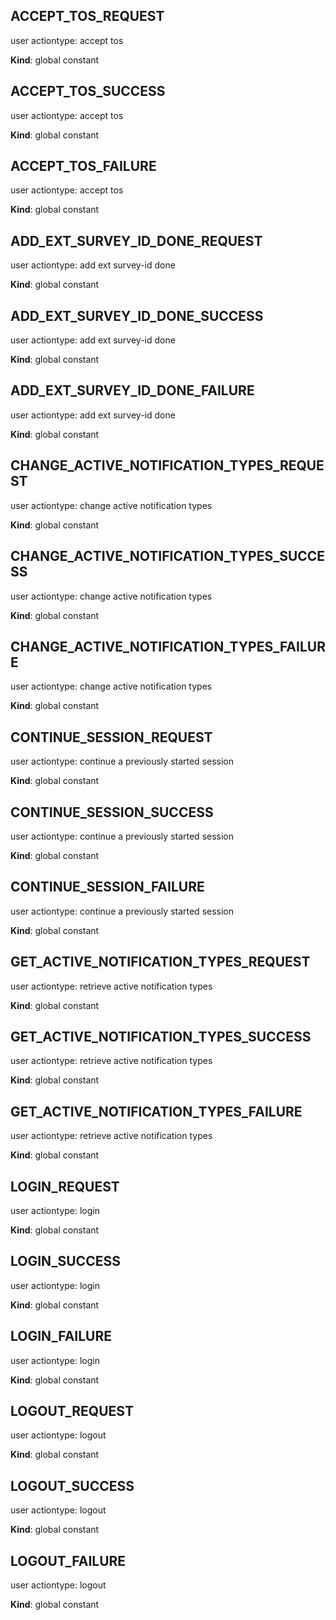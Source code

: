 <a id="accept95tos95request"></a>

## ACCEPT\_TOS\_REQUEST
user actiontype: accept tos

**Kind**: global constant  
<a id="accept95tos95success"></a>

## ACCEPT\_TOS\_SUCCESS
user actiontype: accept tos

**Kind**: global constant  
<a id="accept95tos95failure"></a>

## ACCEPT\_TOS\_FAILURE
user actiontype: accept tos

**Kind**: global constant  
<a id="add95ext95survey95id95done95request"></a>

## ADD\_EXT\_SURVEY\_ID\_DONE\_REQUEST
user actiontype: add ext survey-id done

**Kind**: global constant  
<a id="add95ext95survey95id95done95success"></a>

## ADD\_EXT\_SURVEY\_ID\_DONE\_SUCCESS
user actiontype: add ext survey-id done

**Kind**: global constant  
<a id="add95ext95survey95id95done95failure"></a>

## ADD\_EXT\_SURVEY\_ID\_DONE\_FAILURE
user actiontype: add ext survey-id done

**Kind**: global constant  
<a id="change95active95notification95types95request"></a>

## CHANGE\_ACTIVE\_NOTIFICATION\_TYPES\_REQUEST
user actiontype: change active notification types

**Kind**: global constant  
<a id="change95active95notification95types95success"></a>

## CHANGE\_ACTIVE\_NOTIFICATION\_TYPES\_SUCCESS
user actiontype: change active notification types

**Kind**: global constant  
<a id="change95active95notification95types95failure"></a>

## CHANGE\_ACTIVE\_NOTIFICATION\_TYPES\_FAILURE
user actiontype: change active notification types

**Kind**: global constant  
<a id="continue95session95request"></a>

## CONTINUE\_SESSION\_REQUEST
user actiontype: continue a previously started session

**Kind**: global constant  
<a id="continue95session95success"></a>

## CONTINUE\_SESSION\_SUCCESS
user actiontype: continue a previously started session

**Kind**: global constant  
<a id="continue95session95failure"></a>

## CONTINUE\_SESSION\_FAILURE
user actiontype: continue a previously started session

**Kind**: global constant  
<a id="get95active95notification95types95request"></a>

## GET\_ACTIVE\_NOTIFICATION\_TYPES\_REQUEST
user actiontype: retrieve active notification types

**Kind**: global constant  
<a id="get95active95notification95types95success"></a>

## GET\_ACTIVE\_NOTIFICATION\_TYPES\_SUCCESS
user actiontype: retrieve active notification types

**Kind**: global constant  
<a id="get95active95notification95types95failure"></a>

## GET\_ACTIVE\_NOTIFICATION\_TYPES\_FAILURE
user actiontype: retrieve active notification types

**Kind**: global constant  
<a id="login95request"></a>

## LOGIN\_REQUEST
user actiontype: login

**Kind**: global constant  
<a id="login95success"></a>

## LOGIN\_SUCCESS
user actiontype: login

**Kind**: global constant  
<a id="login95failure"></a>

## LOGIN\_FAILURE
user actiontype: login

**Kind**: global constant  
<a id="logout95request"></a>

## LOGOUT\_REQUEST
user actiontype: logout

**Kind**: global constant  
<a id="logout95success"></a>

## LOGOUT\_SUCCESS
user actiontype: logout

**Kind**: global constant  
<a id="logout95failure"></a>

## LOGOUT\_FAILURE
user actiontype: logout

**Kind**: global constant  
